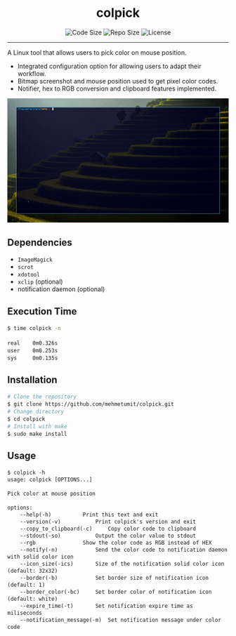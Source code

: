 <h1 align="center">colpick</h1>
<p align="center">
	<img src="https://img.shields.io/github/languages/code-size/MehmetUmit/colpick" alt="Code Size"/>
	<img src="https://img.shields.io/github/repo-size/MehmetUmit/colpick" alt="Repo Size"/>
	<img src="https://img.shields.io/github/license/MehmetUmit/colpick" alt="License"/>
</p>

---

A Linux tool that allows users to pick color on mouse position.
* Integrated configuration option for allowing users to adapt their workflow.
* Bitmap screenshot and mouse position used to get pixel color codes.
* Notifier, hex to RGB conversion and clipboard features implemented.

![demonstration](https://github.com/MehmetUmit/colpick/blob/main/demo/demo.gif)
## Dependencies
* `ImageMagick`
* `scrot`
* `xdotool`
* `xclip` (optional)
* notification daemon (optional)
## Execution Time
```sh
$ time colpick -n

real	0m0.326s
user	0m0.253s
sys     0m0.135s
```
## Installation
```sh
# Clone the repository
$ git clone https://github.com/mehmetumit/colpick.git
# Change directory
$ cd colpick
# Install with make
$ sudo make install
```
## Usage
```
$ colpick -h
usage: colpick [OPTIONS...]

Pick color at mouse position

options:
	--help(-h)			Print this text and exit
	--version(-v)			Print colpick's version and exit
	--copy_to_clipboard(-c) 	Copy color code to clipboard
	--stdout(-so)			Output the color value to stdout
	--rgb				Show the color code as RGB instead of HEX
	--notify(-n)			Send the color code to notification daemon with solid color icon
	--icon_size(-ics)		Size of the notification solid color icon (default: 32x32)
	--border(-b)			Set border size of notification icon (default: 1)
	--border_color(-bc)		Set border color of notification icon (default: white)
	--expire_time(-t)		Set notification expire time as miliseconds
	--notification_message(-m)	Set notification message under color code

```

